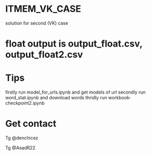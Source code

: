 # ITMEM_VK_CASE
solution for second (VK) case 

# float output is output_float.csv, output_float2.csv

# Tips
firstly run  model_for_urls.ipynb
and get models of url
secondly run word_stat.ipynb
and download words
thridly run workbook-checkpoint2.ipynb

# Get contact
Tg @denchicez

Tg @AsadR22
